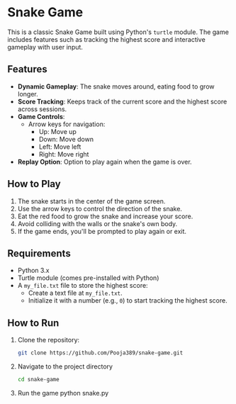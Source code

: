 ﻿# Snake Game

This is a classic Snake Game built using Python's `turtle` module. The game includes features such as tracking the highest score and interactive gameplay with user input.

## Features
- **Dynamic Gameplay**: The snake moves around, eating food to grow longer.
- **Score Tracking**: Keeps track of the current score and the highest score across sessions.
- **Game Controls**:
  - Arrow keys for navigation:
    - Up: Move up
    - Down: Move down
    - Left: Move left
    - Right: Move right
- **Replay Option**: Option to play again when the game is over.

## How to Play
1. The snake starts in the center of the game screen.
2. Use the arrow keys to control the direction of the snake.
3. Eat the red food to grow the snake and increase your score.
4. Avoid colliding with the walls or the snake's own body.
5. If the game ends, you'll be prompted to play again or exit.

## Requirements
- Python 3.x
- Turtle module (comes pre-installed with Python)
- A `my_file.txt` file to store the highest score:
  - Create a text file at `my_file.txt`.
  - Initialize it with a number (e.g., `0`) to start tracking the highest score.

## How to Run
1. Clone the repository:
   ```bash
   git clone https://github.com/Pooja389/snake-game.git
2. Navigate to the project directory
   ```bash
   cd snake-game
   ```
4. Run the game
   python snake.py     
